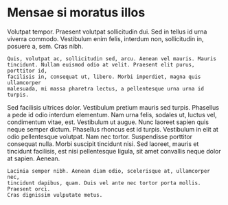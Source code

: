 # Mensae si moratus illos

Volutpat tempor. Praesent volutpat sollicitudin dui. Sed in tellus id urna
viverra commodo. Vestibulum enim felis, interdum non, sollicitudin in, posuere
a, sem. Cras nibh.

```
Quis, volutpat ac, sollicitudin sed, arcu. Aenean vel mauris. Mauris
tincidunt. Nullam euismod odio at velit. Praesent elit purus, porttitor id,
facilisis in, consequat ut, libero. Morbi imperdiet, magna quis ullamcorper
malesuada, mi massa pharetra lectus, a pellentesque urna urna id turpis.
``` 

Sed facilisis ultrices dolor. Vestibulum pretium mauris sed turpis. Phasellus a
pede id odio interdum elementum. Nam urna felis, sodales ut, luctus vel,
condimentum vitae, est. Vestibulum ut augue. Nunc laoreet sapien quis neque
semper dictum. Phasellus rhoncus est id turpis. Vestibulum in elit at odio
pellentesque volutpat. Nam nec tortor. Suspendisse porttitor consequat nulla.
Morbi suscipit tincidunt nisi. Sed laoreet, mauris et tincidunt facilisis, est
nisi pellentesque ligula, sit amet convallis neque dolor at sapien. Aenean.

```
Lacinia semper nibh. Aenean diam odio, scelerisque at, ullamcorper nec,
tincidunt dapibus, quam. Duis vel ante nec tortor porta mollis. Praesent orci.
Cras dignissim vulputate metus.

```
